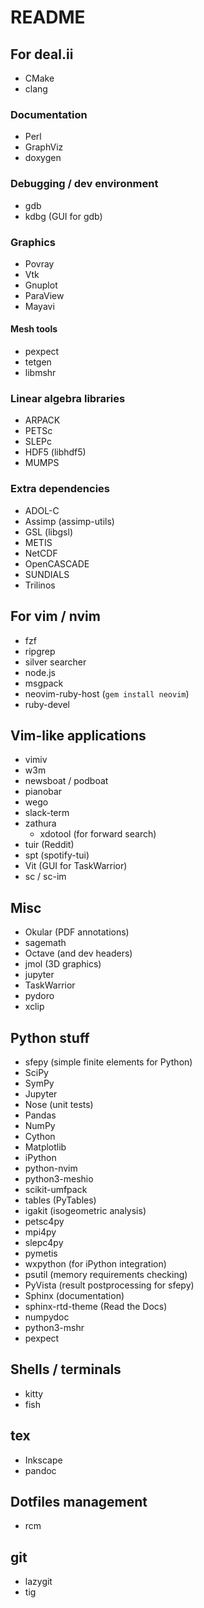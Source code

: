 # README

## For deal.ii

* CMake
* clang

### Documentation

* Perl
* GraphViz
* doxygen

### Debugging / dev environment

* gdb
* kdbg (GUI for gdb)

### Graphics

* Povray
* Vtk
* Gnuplot
* ParaView
* Mayavi

#### Mesh tools

* pexpect
* tetgen
* libmshr

### Linear algebra libraries
* ARPACK
* PETSc
* SLEPc
* HDF5 (libhdf5)
* MUMPS

### Extra dependencies

* ADOL-C
* Assimp (assimp-utils)
* GSL (libgsl)
* METIS
* NetCDF
* OpenCASCADE
* SUNDIALS
* Trilinos

## For vim / nvim

* fzf
* ripgrep
* silver searcher
* node.js
* msgpack
* neovim-ruby-host (`gem install neovim`)
* ruby-devel

## Vim-like applications

* vimiv
* w3m
* newsboat / podboat
* pianobar
* wego
* slack-term
* zathura
	* xdotool (for forward search)
* tuir (Reddit)
* spt (spotify-tui)
* Vit (GUI for TaskWarrior)
* sc / sc-im

## Misc

* Okular (PDF annotations)
* sagemath
* Octave (and dev headers)
* jmol (3D graphics)
* jupyter
* TaskWarrior
* pydoro
* xclip

## Python stuff

* sfepy (simple finite elements for Python)
* SciPy
* SymPy
* Jupyter
* Nose (unit tests)
* Pandas
* NumPy
* Cython
* Matplotlib
* iPython
* python-nvim
* python3-meshio
* scikit-umfpack
* tables (PyTables)
* igakit (isogeometric analysis)
* petsc4py
* mpi4py
* slepc4py
* pymetis
* wxpython (for iPython integration)
* psutil (memory requirements checking)
* PyVista (result postprocessing for sfepy)
* Sphinx (documentation)
* sphinx-rtd-theme (Read the Docs)
* numpydoc
* python3-mshr
* pexpect

## Shells / terminals

* kitty
* fish

## tex

* Inkscape
* pandoc

## Dotfiles management

* rcm

## git

* lazygit
* tig


